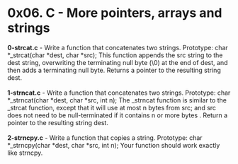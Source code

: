 # 0x06. C - More pointers, arrays and strings<br/>
**0-strcat.c** - Write a function that concatenates two strings. Prototype: char *_strcat(char *dest, char *src); This function appends the src string to the dest string, overwriting the terminating null byte (\0) at the end of dest, and then adds a terminating null byte. Returns a pointer to the resulting string dest.<br/><br/>
**1-strncat.c** - Write a function that concatenates two strings. Prototype: char *_strncat(char *dest, char *src, int n); The _strncat function is similar to the _strcat function, except that it will use at most n bytes from src; and src does not need to be null-terminated if it contains n or more bytes
. Return a pointer to the resulting string dest.<br/><br/>
**2-strncpy.c** - Write a function that copies a string. Prototype: char *_strncpy(char *dest, char *src, int n); Your function should work exactly like strncpy.<br/><br/>
